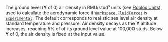 The ground level (**Y** of 0) air density in RMU/stud³ units (see
[Roblox Units](https://create.roblox.com/docs/physics/units)), used to calculate the
aerodynamic force if [`Workspace.FluidForces`](https://create.roblox.com/docs/reference/engine/classes/Workspace#FluidForces) is
[`Experimental`](https://create.roblox.com/docs/reference/engine/enums/FluidForces). The default corresponds to realistic sea
level air density at standard temperature and pressure. Air density decays
as the **Y** altitude increases, reaching 5% of of its ground level value
at 100,000 studs. Below **Y** of 0, the air density is fixed at the input
value.